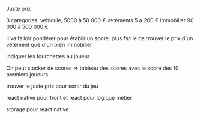 Juste prix

3 categories:
vehicule, 5000 à 50 000 €
vetements 5 a 200 €
immobilier 90 000 à 500 000 €

il va falloir pondérer pour établir un score.
plus facile de trouver le prix d'un vétement que d'un bien immobilier

indiquer les fourchettes au joueur

On peut stocker de scores => tableau des scores avec le score des 10 premiers joueurs

trouver le juste prix pour sortir du jeu

react native pour front et react pour logique métier

storage pour react native